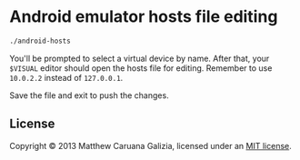 # Android emulator hosts file editing #

```bash
./android-hosts
```

You'll be prompted to select a virtual device by name. After that, your `$VISUAL` editor should open the hosts file for editing. Remember to use `10.0.2.2` instead of `127.0.0.1`.

Save the file and exit to push the changes.

## License ##

Copyright © 2013 Matthew Caruana Galizia, licensed under an [MIT license](http://mattcg.mit-license.org/).
